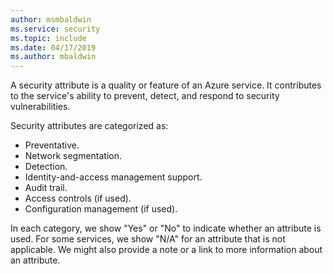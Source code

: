 ```yaml
---
author: msmbaldwin
ms.service: security
ms.topic: include
ms.date: 04/17/2019
ms.author: mbaldwin
---
```


A security attribute is a quality or feature of an Azure service. It contributes to the service's ability to prevent, detect, and respond to security vulnerabilities.

Security attributes are categorized as:
* Preventative.
* Network segmentation.
* Detection.
* Identity-and-access management support.
* Audit trail.
* Access controls (if used).
* Configuration management (if used).

In each category, we show "Yes" or "No" to indicate whether an attribute is used. For some services, we show "N/A" for an attribute that is not applicable. We might also provide a note or a link to more information about an attribute.
